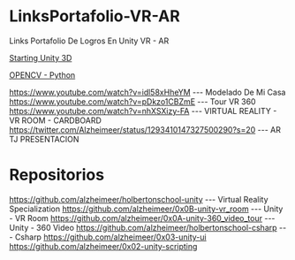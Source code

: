# LinksPortafolio-VR-AR
Links Portafolio De Logros En Unity VR - AR 



[Starting Unity 3D](https://www.youtube.com/watch?v=DwuYTMJF2SE)

[OPENCV - Python](https://www.youtube.com/watch?v=DfdLfP-d3KQ)


https://www.youtube.com/watch?v=idl58xHheYM   ---   Modelado De Mi Casa
https://www.youtube.com/watch?v=pDkzo1CBZmE   ---   Tour VR 360
https://www.youtube.com/watch?v=nhXSXizy-FA   ---   VIRTUAL REALITY - VR ROOM - CARDBOARD
https://twitter.com/Alzheimeer/status/1293410147327500290?s=20   ---   AR TJ PRESENTACION

# Repositorios


https://github.com/alzheimeer/holbertonschool-unity		---		Virtual Reality Specialization
https://github.com/alzheimeer/0x0B-unity-vr_room		---		Unity - VR Room
https://github.com/alzheimeer/0x0A-unity-360_video_tour		---		Unity - 360 Video
https://github.com/alzheimeer/holbertonschool-csharp		---		Csharp
https://github.com/alzheimeer/0x03-unity-ui
https://github.com/alzheimeer/0x02-unity-scripting
